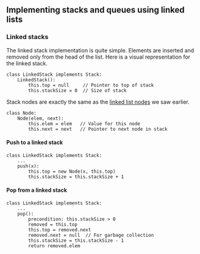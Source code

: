 
## Implementing stacks and queues using linked lists


### Linked stacks

The linked stack implementation is quite simple. Elements are inserted
and removed only from the head of the list. Here is a visual
representation for the linked stack.

<inlineav id="LinkedStack-Overview-CON" src="ChalmersGU/LinkedStack-Overview-CON.js" name="Linked Stack Overview" links="ChalmersGU/CGU-Styles.css" static/>


    class LinkedStack implements Stack:
        LinkedStack():
            this.top = null     // Pointer to top of stack
            this.stackSize = 0  // Size of stack

Stack nodes are exactly the same as the
[linked list nodes](#linked-lists) we saw earlier.

    class Node:
        Node(elem, next):
            this.elem = elem   // Value for this node
            this.next = next   // Pointer to next node in stack


#### Push to a linked stack

<inlineav id="LinkedStack-Push-CON" src="ChalmersGU/LinkedStack-Push-CON.js" name="Linked Stack Push" links="ChalmersGU/CGU-Styles.css"/>

    class LinkedStack implements Stack:
        ...
        push(x):
            this.top = new Node(x, this.top)
            this.stackSize = this.stackSize + 1

<avembed id="LstackPushPRO" src="ChalmersGU/LstackPushPRO.html" type="ka" name="Linked Stack Push Exercise"/>

#### Pop from a linked stack

<inlineav id="LinkedStack-Pop-CON" src="ChalmersGU/LinkedStack-Pop-CON.js" name="Linked Stack Pop" links="ChalmersGU/CGU-Styles.css"/>

    class LinkedStack implements Stack:
        ...
        pop():
            precondition: this.stackSize > 0
            removed = this.top
            this.top = removed.next
            removed.next = null  // For garbage collection
            this.stackSize = this.stackSize - 1
            return removed.elem

<avembed id="LstackPopPRO" src="ChalmersGU/LstackPopPRO.html" type="ka" name="Linked Stack Pop Exercise"/>

